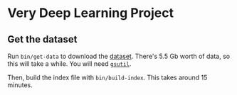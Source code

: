 # Very Deep Learning Project

## Get the dataset

Run `bin/get-data` to download the [dataset](https://github.com/googlecreativelab/quickdraw-dataset).
There's 5.5 Gb worth of data, so this will take a while.
You will need [`gsutil`](https://cloud.google.com/storage/docs/gsutil_install).

Then, build the index file with `bin/build-index`. This takes around 15 minutes.
